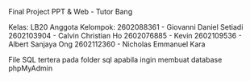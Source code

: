 Final Project PPT & Web - Tutor Bang

Kelas: LB20
Anggota Kelompok:
2602088361 - Giovanni Daniel Setiadi
2602103904 - Calvin Christian Ho
2602076885 - Kevin
2602109536 - Albert Sanjaya Ong
2602112360 - Nicholas Emmanuel Kara

File SQL tertera pada folder sql apabila ingin membuat database phpMyAdmin
